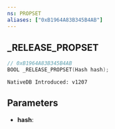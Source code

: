 ```yaml
---
ns: PROPSET
aliases: ["0xB1964A83B345B4AB"]
---
```

## _RELEASE_PROPSET

```c
// 0xB1964A83B345B4AB
BOOL _RELEASE_PROPSET(Hash hash);
```

```
NativeDB Introduced: v1207
```

## Parameters
* **hash**:
